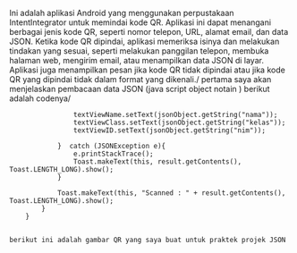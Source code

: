 Ini adalah aplikasi Android yang menggunakan perpustakaan IntentIntegrator untuk memindai kode QR. Aplikasi ini dapat menangani berbagai jenis kode QR, seperti nomor telepon, URL, alamat email, dan data JSON. Ketika kode QR dipindai, aplikasi memeriksa isinya dan melakukan tindakan yang sesuai, seperti melakukan panggilan telepon, membuka halaman web, mengirim email, atau menampilkan data JSON di layar. Aplikasi juga menampilkan pesan jika kode QR tidak dipindai atau jika kode QR yang dipindai tidak dalam format yang dikenali./
pertama saya akan menjelaskan pembacaan data JSON (java script object notain ) berikut adalah codenya/
```                JSONObject jsonObject = new JSONObject(result.getContents());
                textViewName.setText(jsonObject.getString("nama"));
                textViewClass.setText(jsonObject.getString("kelas"));
                textViewID.setText(jsonObject.getString("nim"));

            }  catch (JSONException e){
                e.printStackTrace();
                Toast.makeText(this, result.getContents(), Toast.LENGTH_LONG).show();
            }

            Toast.makeText(this, "Scanned : " + result.getContents(), Toast.LENGTH_LONG).show();
        }
    }


berikut ini adalah gambar QR yang saya buat untuk praktek projek JSON

```